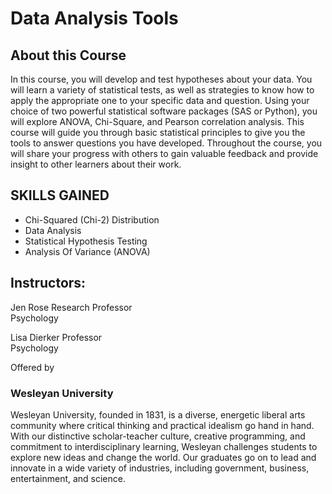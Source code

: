 # Data Analysis Tools



## About this Course
In this course, you will develop and test hypotheses about your data. You will learn a variety of statistical tests, as well as strategies to know how to apply the appropriate one to your specific data and question. Using your choice of two powerful statistical software packages (SAS or Python), you will explore ANOVA, Chi-Square, and Pearson correlation analysis. This course will guide you through basic statistical principles to give you the tools to answer questions you have developed. Throughout the course, you will share your progress with others to gain valuable feedback and provide insight to other learners about their work.


## SKILLS GAINED
- Chi-Squared (Chi-2) Distribution
- Data Analysis
- Statistical Hypothesis Testing
- Analysis Of Variance (ANOVA)


## Instructors:

Jen Rose
Research Professor<br>
Psychology

Lisa Dierker
Professor<br>
Psychology


Offered by

### Wesleyan University
Wesleyan University, founded in 1831, is a diverse, energetic liberal arts community where critical thinking and practical idealism go hand in hand. With our distinctive scholar-teacher culture, creative programming, and commitment to interdisciplinary learning, Wesleyan challenges students to explore new ideas and change the world. Our graduates go on to lead and innovate in a wide variety of industries, including government, business, entertainment, and science.
